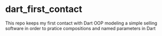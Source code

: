 # dart_first_contact
This repo keeps my first contact with Dart OOP modeling a simple selling software in order to pratice compositions and named parameters in Dart
